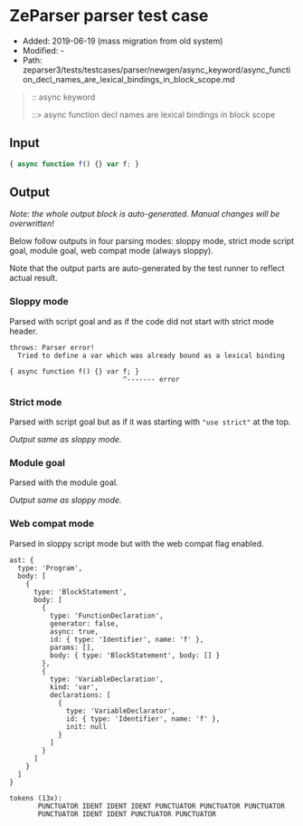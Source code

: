 # ZeParser parser test case

- Added: 2019-06-19 (mass migration from old system)
- Modified: -
- Path: zeparser3/tests/testcases/parser/newgen/async_keyword/async_function_decl_names_are_lexical_bindings_in_block_scope.md

> :: async keyword
>
> ::> async function decl names are lexical bindings in block scope

## Input

`````js
{ async function f() {} var f; }
`````

## Output

_Note: the whole output block is auto-generated. Manual changes will be overwritten!_

Below follow outputs in four parsing modes: sloppy mode, strict mode script goal, module goal, web compat mode (always sloppy).

Note that the output parts are auto-generated by the test runner to reflect actual result.

### Sloppy mode

Parsed with script goal and as if the code did not start with strict mode header.

`````
throws: Parser error!
  Tried to define a var which was already bound as a lexical binding

{ async function f() {} var f; }
                            ^------- error
`````

### Strict mode

Parsed with script goal but as if it was starting with `"use strict"` at the top.

_Output same as sloppy mode._

### Module goal

Parsed with the module goal.

_Output same as sloppy mode._

### Web compat mode

Parsed in sloppy script mode but with the web compat flag enabled.

`````
ast: {
  type: 'Program',
  body: [
    {
      type: 'BlockStatement',
      body: [
        {
          type: 'FunctionDeclaration',
          generator: false,
          async: true,
          id: { type: 'Identifier', name: 'f' },
          params: [],
          body: { type: 'BlockStatement', body: [] }
        },
        {
          type: 'VariableDeclaration',
          kind: 'var',
          declarations: [
            {
              type: 'VariableDeclarator',
              id: { type: 'Identifier', name: 'f' },
              init: null
            }
          ]
        }
      ]
    }
  ]
}

tokens (13x):
       PUNCTUATOR IDENT IDENT IDENT PUNCTUATOR PUNCTUATOR PUNCTUATOR
       PUNCTUATOR IDENT IDENT PUNCTUATOR PUNCTUATOR
`````

